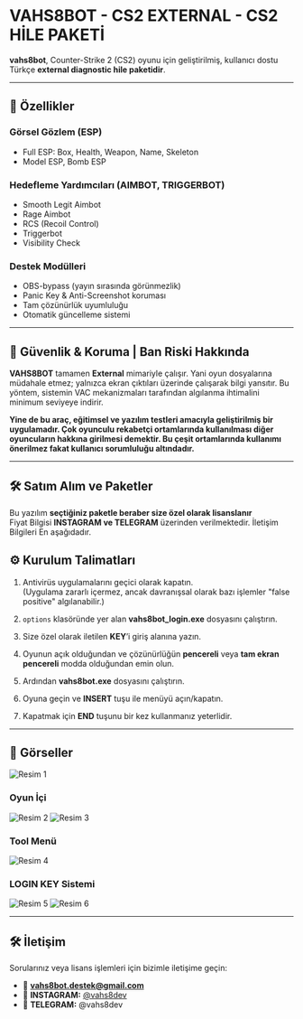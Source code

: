 # VAHS8BOT - CS2 EXTERNAL - CS2 HİLE PAKETİ

**vahs8bot**, Counter-Strike 2 (CS2) oyunu için geliştirilmiş, kullanıcı dostu Türkçe **external diagnostic hile paketidir**.  


---


## 🔧 Özellikler

### Görsel Gözlem (ESP) 

- Full ESP: Box, Health, Weapon, Name, Skeleton  
- Model ESP, Bomb ESP

### Hedefleme Yardımcıları (AIMBOT, TRIGGERBOT)

- Smooth Legit Aimbot  
- Rage Aimbot  
- RCS (Recoil Control)  
- Triggerbot
- Visibility Check

### Destek Modülleri

- OBS-bypass (yayın sırasında görünmezlik)  
- Panic Key & Anti-Screenshot koruması  
- Tam çözünürlük uyumluluğu  
- Otomatik güncelleme sistemi


---


## 🔐 Güvenlik & Koruma | Ban Riski Hakkında

**VAHS8BOT** tamamen **External** mimariyle çalışır.
Yani oyun dosyalarına müdahale etmez; yalnızca ekran çıktıları üzerinde çalışarak bilgi yansıtır.
Bu yöntem, sistemin VAC mekanizmaları tarafından algılanma ihtimalini minimum seviyeye indirir. 

**Yine de bu araç, eğitimsel ve yazılım testleri amacıyla geliştirilmiş bir uygulamadır.
Çok oyunculu rekabetçi ortamlarında kullanılması diğer oyuncuların hakkına girilmesi demektir. 
Bu çeşit ortamlarında kullanımı önerilmez fakat kullanıcı sorumluluğu altındadır.**


---


## 🛠️ Satım Alım ve Paketler

Bu yazılım **seçtiğiniz paketle beraber size özel olarak lisanslanır**  
Fiyat Bilgisi **INSTAGRAM ve TELEGRAM** üzerinden verilmektedir. İletişim Bilgileri En aşağıdadır.


## ⚙️ Kurulum Talimatları

1. Antivirüs uygulamalarını geçici olarak kapatın.  
   (Uygulama zararlı içermez, ancak davranışsal olarak bazı işlemler "false positive" algılanabilir.)

2. `options` klasöründe yer alan **vahs8bot_login.exe** dosyasını çalıştırın.

3. Size özel olarak iletilen **KEY**’i giriş alanına yazın.

4. Oyunun açık olduğundan ve çözünürlüğün **pencereli** veya **tam ekran pencereli** modda olduğundan emin olun.

5. Ardından **vahs8bot.exe** dosyasını çalıştırın.

6. Oyuna geçin ve **INSERT** tuşu ile menüyü açın/kapatın.

7. Kapatmak için **END** tuşunu bir kez kullanmanız yeterlidir.

   
---


## 📸 Görseller


![Resim 1](https://i.imgur.com/bjInZDF.png)

### Oyun İçi

![Resim 2](https://i.imgur.com/rf1QY6P.png)
![Resim 3](https://i.imgur.com/BhoUPq8.png)


### Tool Menü

![Resim 4](https://i.imgur.com/wNnpiJL.jpg)


### LOGIN KEY Sistemi

![Resim 5](https://i.imgur.com/P4TqPrY.png)
![Resim 6](https://i.imgur.com/j2Ad7lj.png)



---


## 🛠️ İletişim

Sorularınız veya lisans işlemleri için bizimle iletişime geçin:

- 📧 **vahs8bot.destek@gmail.com**  
- 💬 **INSTAGRAM:** [@vahs8dev](https://www.instagram.com/vahs8dev/)
- 💬 **TELEGRAM:** @vahs8dev
